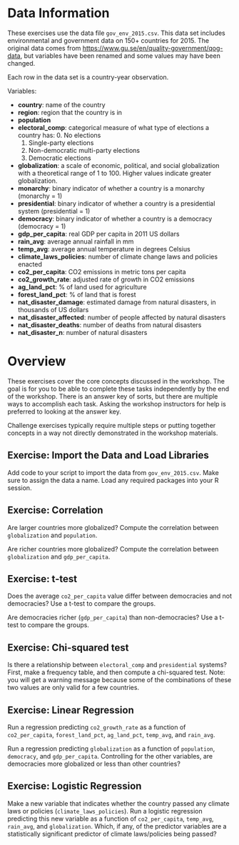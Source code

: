 # Data Information

These exercises use the data file `gov_env_2015.csv`. This data set includes environmental and government data on 150+ countries for 2015.  The original data comes from https://www.gu.se/en/quality-government/qog-data, but variables have been renamed and some values may have been changed.

Each row in the data set is a country-year observation.

Variables:

* **country**: name of the country
* **region**: region that the country is in 
* **population**
* **electoral_comp**: categorical measure of what type of elections a country has:
  0. No elections
  1. Single-party elections
  2. Non-democratic multi-party elections
  3. Democratic elections
* **globalization**: a scale of economic, political, and social globalization with a theoretical range of 1 to 100.  Higher values indicate greater globalization.
* **monarchy**: binary indicator of whether a country is a monarchy (monarchy = 1)
* **presidential**: binary indicator of whether a country is a presidential system (presidential = 1)
* **democracy**: binary indicator of whether a country is a democracy (democracy = 1)
* **gdp_per_capita**: real GDP per capita in 2011 US dollars
* **rain_avg**: average annual rainfall in mm
* **temp_avg**: average annual temperature in degrees Celsius
* **climate_laws_policies**: number of climate change laws and policies enacted
* **co2_per_capita**: CO2 emissions in metric tons per capita
* **co2_growth_rate**: adjusted rate of growth in CO2 emissions
* **ag_land_pct**: % of land used for agriculture
* **forest_land_pct**: % of land that is forest
* **nat_disaster_damage**: estimated damage from natural disasters, in thousands of US dollars
* **nat_disaster_affected**: number of people affected by natural disasters
* **nat_disaster_deaths**: number of deaths from natural disasters
* **nat_disaster_n**: number of natural disasters

# Overview

These exercises cover the core concepts discussed in the workshop. The goal is for you to be able to complete these tasks independently by the end of the workshop. There is an answer key of sorts, but there are multiple ways to accomplish each task. Asking the workshop instructors for help is preferred to looking at the answer key.

Challenge exercises typically require multiple steps or putting together concepts in a way not directly demonstrated in the workshop materials.  

## Exercise: Import the Data and Load Libraries

Add code to your script to import the data from `gov_env_2015.csv`. Make sure to assign the data a name. Load any required packages into your R session.

## Exercise: Correlation

Are larger countries more globalized?  Compute the correlation between `globalization` and `population`.

Are richer countries more globalized?  Compute the correlation between `globalization` and `gdp_per_capita`.

## Exercise: t-test

Does the average `co2_per_capita` value differ between democracies and not democracies?  Use a t-test to compare the groups.

Are democracies richer (`gdp_per_capita`) than non-democracies?  Use a t-test to compare the groups.

## Exercise: Chi-squared test

Is there a relationship between `electoral_comp` and `presidential` systems?  First, make a frequency table, and then compute a chi-squared test.  Note: you will get a warning message because some of the combinations of these two values are only valid for a few countries.


## Exercise: Linear Regression

Run a regression predicting `co2_growth_rate` as a function of `co2_per_capita`, `forest_land_pct`, `ag_land_pct`, `temp_avg`, and `rain_avg`.  

Run a regression predicting `globalization` as a function of `population`, `democracy`, and `gdp_per_capita`.  Controlling for the other variables, are democracies more globalized or less than other countries?


## Exercise: Logistic Regression

Make a new variable that indicates whether the country passed any climate laws or policies (`climate_laws_policies`).  Run a logistic regression predicting this new variable as a function of `co2_per_capita`, `temp_avg`, `rain_avg`, and `globalization`.  Which, if any, of the predictor variables are a statistically significant predictor of climate laws/policies being passed?














